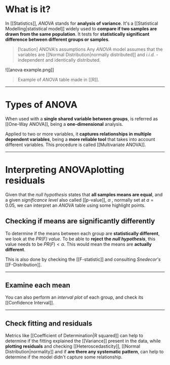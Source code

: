 # What is it?

In [[Statistics]], *ANOVA* stands for **analysis of variance**. It's a [[Statistical Modelling|statistical model]] widely used to **compare if two samples are drawn from the same population**. It tests for **statistically significant difference between different groups or samples**.

>[!caution] ANOVA's assumptions
>Any *ANOVA* model assumes that the variables are [[Normal Distribution|normally distributed]] and *i.i.d.* - independent and identically distributed.

![[anova example.png]]
> Example of *ANOVA* table made in [[R]].
___
# Types of ANOVA

When used with a **single shared variable between groups**, is referred as [[One-Way ANOVA]], being a **one-dimensional** analysis.

Applied to two or more variables, it **captures relationships in multiple dependent variables**, being a **more reliable tool** that takes into account different variables. This procedure is called [[Multivariate ANOVA]].
___
# Interpreting ANOVAplotting residuals

Given that the *null hypothesis* states that **all samples means are equal**, and a given *significance level* also called [[p-value]], $\alpha$ , normally set at $a = 0.05$, we can interpret an *ANOVA* table using some highlight points.

## Checking if means are significantly differently

To determine if the means between each group are **statistically different**, we look at the *$PR(F)$ value*. To be able to **reject the *null hypothesis***, this value needs to be $PR(F) < \alpha$. This would mean the means are **actually different**.

This is also done by checking the [[F-statistic]] and consulting *Snedecor's* [[F-Distribution]].
___
## Examine each mean

You can also perform an *interval plot* of each group, and check its [[Confidence Interval]].
___
## Check fitting and residuals

Metrics like [[Coefficient of Determination|R squared]] can help to determine if the fitting explained the [[Variance]] present in the data, while **plotting residuals** and checking [[Heteroscedasticity]], [[Normal Distribution|normality]] and if **are there any systematic pattern**, can help to determine if the model didn't capture some relationship.




